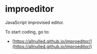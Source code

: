 # improeditor

JavaScript improvised editor.

To start coding, go to:

  - [https://allnulled.github.io/improeditor/](https://allnulled.github.io/improeditor/)

